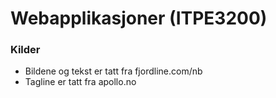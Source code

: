 # Webapplikasjoner (ITPE3200)
### Kilder
- Bildene og tekst er tatt fra fjordline.com/nb
- Tagline er tatt fra apollo.no
